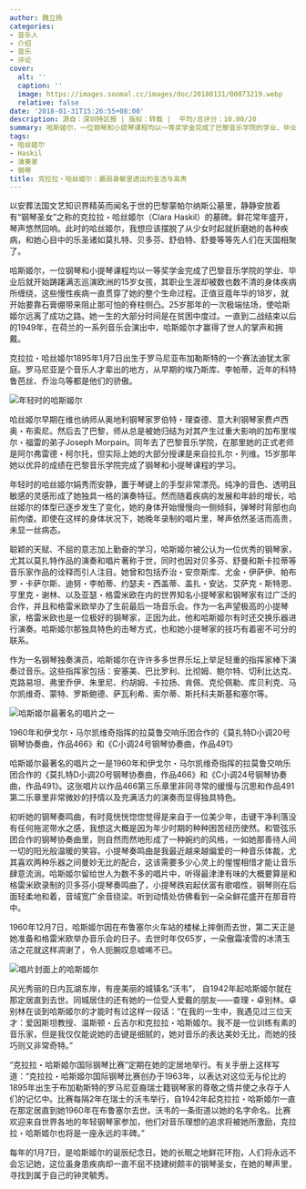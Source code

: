 ```yaml
---
author: 魏立扬
categories:
- 音乐人
- 介绍
- 音乐
- 评论
cover:
  alt: ''
  caption: ''
  image: https://images.soomal.cc/images/doc/20180131/00073219.webp
  relative: false
date: '2018-01-31T15:26:55+08:00'
description: 源自：深圳特区报 | 版权：转载 |  平均/总评分：10.00/20
summary: 哈斯姬尔，一位钢琴和小提琴课程均以一等奖学金完成了巴黎音乐学院的学业、毕业后就开始踌躇满志巡演欧洲的15岁女孩，其职业生涯却被数也数不清的身体疾病所缠绕，这些慢性疾病一直贯穿了她的整个生命过程……
tags:
- 哈丝姬尔
- Haskil
- 演奏家
- 钢琴
title: 克拉拉・哈丝姬尔：羸弱身躯里透出的圣洁与高贵
---
```


以安葬法国文艺知识界精英而闻名于世的巴黎蒙帕尔纳斯公墓里，静静安放着有“钢琴圣女”之称的克拉拉・哈丝姬尔（Clara Haskil）的墓碑。鲜花常年盛开，琴声悠然回响。此时的哈丝姬尔，我想应该摆脱了从少女时起就折磨她的各种疾病，和她心目中的乐圣诸如莫扎特、贝多芬、舒伯特、舒曼等等先人们在天国相聚了。

哈斯姬尔，一位钢琴和小提琴课程均以一等奖学金完成了巴黎音乐学院的学业、毕业后就开始踌躇满志巡演欧洲的15岁女孩，其职业生涯却被数也数不清的身体疾病所缠绕，这些慢性疾病一直贯穿了她的整个生命过程。正值豆蔻年华的18岁，就开始要靠石膏绷带来阻止那可怕的脊柱侧凸。25岁那年的一次极端怯场，使哈斯姬尔远离了成功之路。她一生的大部分时间是在贫困中度过。一直到二战结束以后的1949年，在荷兰的一系列音乐会演出中，哈斯姬尔才赢得了世人的掌声和拥戴。

克拉拉・哈丝姬尔1895年1月7日出生于罗马尼亚布加勒斯特的一个赛法迪犹太家庭。罗马尼亚是个音乐人才辈出的地方，从早期的埃乃斯库、李帕蒂，近年的科特鲁芭丝、乔治乌等都是他们的骄傲。

![年轻时的哈斯姬尔](https://images.soomal.cc/images/doc/20180131/00073217.webp)





哈丝姬尔早期在维也纳师从奥地利钢琴家罗伯特・理查德、意大利钢琴家费卢西奥・布索尼。然后去了巴黎，师从总是被她归结为对其产生过重大影响的加布里埃尔・福雷的弟子Joseph Morpain。同年去了巴黎音乐学院，在那里她的正式老师是阿尔弗雷德・柯尔托，但实际上她的大部分授课是来自拉扎尔・列维。15岁那年她以优异的成绩在巴黎音乐学院完成了钢琴和小提琴课程的学习。

年轻时的哈丝姬尔娟秀而安静，置于琴键上的手型非常漂亮。纯净的音色、透明且敏感的灵感形成了她独具一格的演奏特征。然而随着疾病的发展和年龄的增长，哈丝姬尔的体型已逐步发生了变化，她的身体开始慢慢向一侧倾斜，弹琴时背部也向前佝偻。即使在这样的身体状况下，她晚年录制的唱片里，琴声依然圣洁而高贵，未显一丝病态。

聪颖的天赋、不屈的意志加上勤奋的学习，哈斯姬尔被公认为一位优秀的钢琴家，尤其以莫扎特作品的演奏和唱片著称于世，同时也因对贝多芬、舒曼和斯卡拉蒂等音乐家作品的诠释而引人注目。她曾和包括乔治・安奈斯库、尤金・伊萨伊、帕布罗・卡萨尔斯、迪努・李帕蒂、约瑟夫・西盖蒂、盖扎・安达、艾萨克・斯特恩、亨里克・谢林、以及亚瑟・格雷米欧在内的世界知名小提琴家和钢琴家有过广泛的合作，并且和格雷米欧举办了生前最后一场音乐会。作为一名声望极高的小提琴家，格雷米欧也是一位极好的钢琴家，正因为此，他和哈斯姬尔有时还交换乐器进行演奏。哈斯姬尔那独具特色的击琴方式，也和她小提琴家的技巧有着密不可分的联系。

作为一名钢琴独奏演员，哈斯姬尔在许许多多世界乐坛上举足轻重的指挥家棒下演奏过音乐。这些指挥家包括：安塞美、巴比罗利、比彻姆、鲍尔特、切利比达克、克路易坦、弗里乔伊、朱里尼、约胡姆、卡拉扬、肯佩、克伦佩勒、库贝利克、马尔凯维奇、蒙特、罗斯鲍德、萨瓦利希、索尔蒂、斯托科夫斯基和塞尔等。

![哈斯姬尔最著名的唱片之一](https://images.soomal.cc/images/doc/20180131/00073216_01.webp)

1960年和伊戈尔・马尔凯维奇指挥的拉莫鲁交响乐团合作的《莫扎特D小调20号钢琴协奏曲，作品466》和《C小调24号钢琴协奏曲，作品491》



哈斯姬尔最著名的唱片之一是1960年和伊戈尔・马尔凯维奇指挥的拉莫鲁交响乐团合作的《莫扎特D小调20号钢琴协奏曲，作品466》和《C小调24号钢琴协奏曲，作品491》。这张唱片以作品466第三乐章里非同寻常的缓慢与沉思和作品491第二乐章里非常微妙的抒情以及充满活力的演奏而显得独具特色。

初听她的钢琴奏鸣曲，有时竟恍恍惚惚觉得是来自于一位美少年，击键干净利落没有任何拖泥带水之感，我想这大概是因为年少时期的种种困苦经历使然。和管弦乐团合作的钢琴协奏曲里，则自然而然地形成了一种婉约的风格，一如她那善待人间一切的阳光般温暖的笑容。小提琴奏鸣曲是我最近越来越偏爱的一种音乐体裁，尤其喜欢两种乐器之间曼妙无比的配合，这该需要多少心灵上的惺惺相惜才能让音乐肆意流淌。哈斯姬尔留给世人为数不多的唱片中，听得最津津有味的大概要算是和格雷米欧录制的贝多芬小提琴奏鸣曲了，小提琴跌宕起伏富有歌唱性，钢琴则在后面轻柔地和着，音域宽广余音绕梁。听到动情处仿佛看到一朵朵鲜花盛开在那音符中。

1960年12月7日，哈斯姬尔因在布鲁塞尔火车站的楼梯上摔倒而去世，第二天正是她准备和格雷米欧举办音乐会的日子。去世时年仅65岁，一朵傲霜凌雪的冰清玉洁之花就这样凋谢了，令人扼腕叹息嘘唏不已。

![唱片封面上的哈斯姬尔](https://images.soomal.cc/images/doc/20180131/00073218.webp)





风光秀丽的日内瓦湖东岸，有座美丽的城镇名“沃韦”， 自1942年起哈斯姬尔就在那定居直到去世。同城居住的还有她的一位受人爱戴的朋友――查理・卓别林。卓别林在谈到哈斯姬尔的才能时有过这样一段话：“在我的一生中，我遇见过三位天才：爱因斯坦教授、温斯顿・丘吉尔和克拉拉・哈斯姬尔。我不是一位训练有素的音乐家，但是我仅仅能说她的击键是细腻的，她对音乐的表达美妙无比，而她的技巧则又非常奇特。”

“克拉拉・哈斯姬尔国际钢琴比赛”定期在她的定居地举行。有关手册上这样写道：“克拉拉・哈斯姬尔国际钢琴比赛创办于1963年，以表达对这位无与伦比的1895年出生于布加勒斯特的罗马尼亚裔瑞士籍钢琴家的尊敬之情并使之永存于人们的记忆中。比赛每隔2年在瑞士的沃韦举行，自1942年起克拉拉・哈斯姬尔一直在那定居直到她1960年在布鲁塞尔去世。沃韦的一条街道以她的名字命名。比赛欢迎来自世界各地的年轻钢琴家参加，他们对音乐理想的追求将被她所激励，克拉拉・哈斯姬尔也将是一座永远的丰碑。”

每年的1月7日，是哈斯姬尔的诞辰纪念日。她的长眠之地鲜花环抱，人们将永远不会忘记她，这位虽身患疾病却一直不屈不挠建树颇丰的钢琴圣女，在她的琴声里，寻找到属于自己的钟灵毓秀。